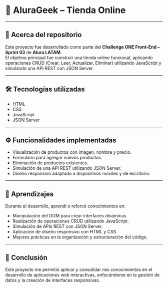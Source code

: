 # 📌 AluraGeek – Tienda Online

---

## 📂 Acerca del repositorio

Este proyecto fue desarrollado como parte del **Challenge ONE Front-End – Sprint 03** de **Alura LATAM**.  
El objetivo principal fue construir una tienda online funcional, aplicando operaciones CRUD (Crear, Leer, Actualizar, Eliminar) utilizando JavaScript y simulando una API REST con JSON Server.

---

## 🛠️ Tecnologías utilizadas

- HTML  
- CSS  
- JavaScript  
- JSON Server

---

## ⚙️ Funcionalidades implementadas

- Visualización de productos con imagen, nombre y precio.  
- Formulario para agregar nuevos productos.  
- Eliminación de productos existentes.  
- Simulación de una API REST utilizando JSON Server.  
- Diseño responsivo adaptado a dispositivos móviles y de escritorio.

---

## 🚀 Aprendizajes

Durante el desarrollo, aprendí o reforcé conocimientos en:

- Manipulación del DOM para crear interfaces dinámicas.  
- Realización de operaciones CRUD utilizando JavaScript.  
- Simulación de APIs REST con JSON Server.  
- Aplicación de diseño responsivo con HTML y CSS.  
- Mejores prácticas en la organización y estructuración del código.

---

## 🎯 Conclusión

Este proyecto me permitió aplicar y consolidar mis conocimientos en el desarrollo de aplicaciones web interactivas, enfocándome en la gestión de datos y la creación de interfaces responsivas.
